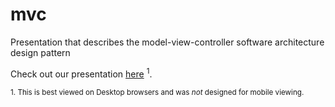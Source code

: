 # mvc

Presentation that describes the model-view-controller software architecture design pattern

Check out our presentation [here](http://mvc.tbyte.me) <sup>1</sup>.

<sup>1. This is best viewed on Desktop browsers and was *not* designed for mobile viewing.</sup>
